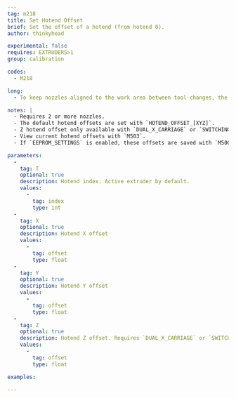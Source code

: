 ```yaml
---
tag: m218
title: Set Hotend Offset
brief: Set the offset of a hotend (from hotend 0).
author: thinkyhead

experimental: false
requires: EXTRUDERS>1
group: calibration

codes:
  - M218

long:
  - To keep nozzles aligned to the work area between tool-changes, the firmware needs to know how they relate to each other.

notes: |
  - Requires 2 or more nozzles.
  - The default hotend offsets are set with `HOTEND_OFFSET_[XYZ]`.
  - Z hotend offset only available with `DUAL_X_CARRIAGE` or `SWITCHING_NOZZLE`.
  - View current hotend offsets with `M503`.
  - If `EEPROM_SETTINGS` is enabled, these offsets are saved with `M500`, loaded with `M501`, and reset with `M502`.

parameters:
  -
    tag: T
    optional: true
    description: Hotend index. Active extruder by default.
    values:
      -
        tag: index
        type: int
  -
    tag: X
    optional: true
    description: Hotend X offset
    values:
      -
        tag: offset
        type: float
  -
    tag: Y
    optional: true
    description: Hotend Y offset
    values:
      -
        tag: offset
        type: float
  -
    tag: Z
    optional: true
    description: Hotend Z offset. Requires `DUAL_X_CARRIAGE` or `SWITCHING_NOZZLE`.
    values:
      -
        tag: offset
        type: float

examples:

---
```


